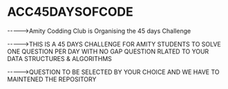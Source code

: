 # ACC45DAYSOFCODE
----->Amity Codding Club is Organising the 45 days Challenge




----->THIS IS A 45 DAYS CHALLENGE FOR AMITY STUDENTS TO SOLVE ONE QUESTION PER DAY WITH NO GAP QUESTION RLATED TO YOUR DATA STRUCTURES & ALGORITHMS 






----->QUESTION TO BE SELECTED BY YOUR CHOICE AND WE HAVE TO MAINTENED THE REPOSITORY

